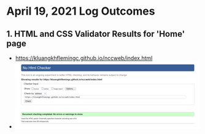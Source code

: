 # April 19, 2021 Log Outcomes
## 1. HTML and CSS Validator Results for 'Home' page
* https://kluangkhflemingc.github.io/nccweb/index.html
* ![HTML Validator Screenshot](html_check3.png)

